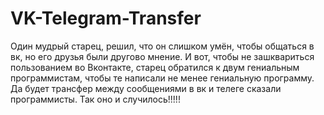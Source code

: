 ﻿# VK-Telegram-Transfer
Один мудрый старец, решил, что он слишком умён, чтобы общаться в вк, но его друзья были другово мнение. И вот, чтобы не зашквариться пользованием во Вконтакте, старец обратился к двум гениальным программистам, чтобы те написали не менее гениальную программу. Да будет трансфер между сообщениями в вк и телеге сказали программисты. Так оно и случилось!!!!!

